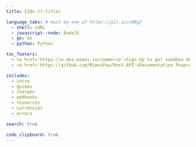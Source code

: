 ```yaml
---
title: I18n.t(:title)

language_tabs: # must be one of https://git.io/vQNgJ
  - shell: cURL
  - javascript--node: NodeJS
  - go: Go
  - python: Python

toc_footers:
  - <a href='https://w.dev.mimos.io/commerce'>Sign Up to get sandbox API credentials</a>
  - <a href='https://github.com/MimosPay/Rest-API'>Documentation Powered by Slate</a>

includes:
  - intro
  - guides
  - charges
  - webhooks
  - resources
  - currencies
  - errors

search: true

code_clipboard: true
---
```


